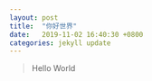 ```yaml
---
layout: post
title:  "你好世界"
date:   2019-11-02 16:40:30 +0800
categories: jekyll update
---
```

> Hello World